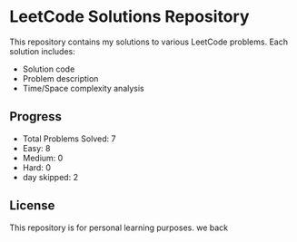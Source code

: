 # LeetCode Solutions Repository

This repository contains my solutions to various LeetCode problems. Each solution includes:
- Solution code
- Problem description
- Time/Space complexity analysis

## Progress
- Total Problems Solved: 7
- Easy: 8
- Medium: 0
- Hard: 0
- day skipped: 2
## License
This repository is for personal learning purposes.
we back

